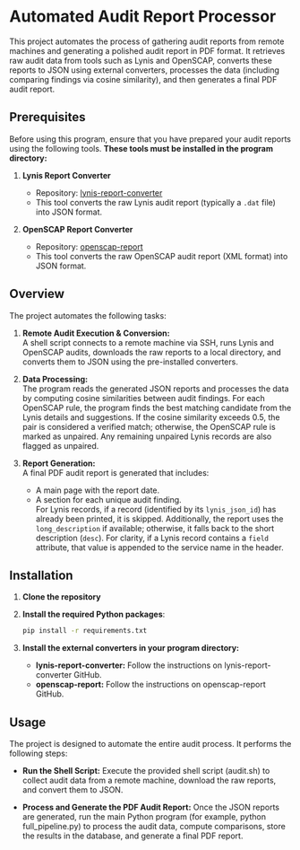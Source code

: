 # Automated Audit Report Processor

This project automates the process of gathering audit reports from remote machines and generating a polished audit report in PDF format. It retrieves raw audit data from tools such as Lynis and OpenSCAP, converts these reports to JSON using external converters, processes the data (including comparing findings via cosine similarity), and then generates a final PDF audit report.

## Prerequisites

Before using this program, ensure that you have prepared your audit reports using the following tools. **These tools must be installed in the program directory:**

1. **Lynis Report Converter**  
   - Repository: [lynis-report-converter](https://github.com/d4t4king/lynis-report-converter)  
   - This tool converts the raw Lynis audit report (typically a `.dat` file) into JSON format.

2. **OpenSCAP Report Converter**  
   - Repository: [openscap-report](https://github.com/OpenSCAP/openscap-report)  
   - This tool converts the raw OpenSCAP audit report (XML format) into JSON format.

## Overview

The project automates the following tasks:

1. **Remote Audit Execution & Conversion:**  
   A shell script connects to a remote machine via SSH, runs Lynis and OpenSCAP audits, downloads the raw reports to a local directory, and converts them to JSON using the pre-installed converters.

2. **Data Processing:**  
   The program reads the generated JSON reports and processes the data by computing cosine similarities between audit findings. For each OpenSCAP rule, the program finds the best matching candidate from the Lynis details and suggestions. If the cosine similarity exceeds 0.5, the pair is considered a verified match; otherwise, the OpenSCAP rule is marked as unpaired. Any remaining unpaired Lynis records are also flagged as unpaired.

3. **Report Generation:**  
   A final PDF audit report is generated that includes:
   - A main page with the report date.
   - A section for each unique audit finding.  
     For Lynis records, if a record (identified by its `lynis_json_id`) has already been printed, it is skipped. Additionally, the report uses the `long_description` if available; otherwise, it falls back to the short description (`desc`). For clarity, if a Lynis record contains a `field` attribute, that value is appended to the service name in the header.

## Installation

1. **Clone the repository**

2. **Install the required Python packages**:

   ```bash
   pip install -r requirements.txt
3.  **Install the external converters in your program directory:**
     - **lynis-report-converter:** Follow the instructions on lynis-report-converter GitHub.
      - **openscap-report:** Follow the instructions on openscap-report GitHub.

## Usage

The project is designed to automate the entire audit process. It performs the following steps:

- **Run the Shell Script:**
Execute the provided shell script (audit.sh) to collect audit data from a remote machine, download the raw reports, and convert them to JSON.

- **Process and Generate the PDF Audit Report:**
Once the JSON reports are generated, run the main Python program (for example, python full_pipeline.py) to process the audit data, compute comparisons, store the results in the database, and generate a final PDF report.
